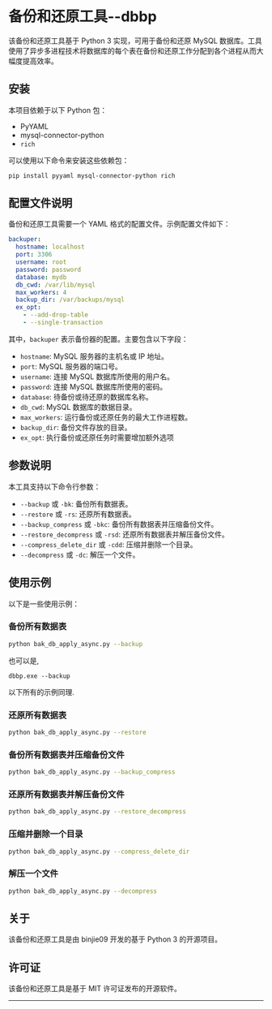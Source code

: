 # 备份和还原工具--dbbp

该备份和还原工具基于 Python 3 实现，可用于备份和还原 MySQL 数据库。工具使用了异步多进程技术将数据库的每个表在备份和还原工作分配到各个进程从而大幅度提高效率。

## 安装

本项目依赖于以下 Python 包：

* PyYAML
* mysql-connector-python
* `rich`

可以使用以下命令来安装这些依赖包：

```sh
pip install pyyaml mysql-connector-python rich
```

## 配置文件说明

备份和还原工具需要一个 YAML 格式的配置文件。示例配置文件如下：

```yaml
backuper:
  hostname: localhost
  port: 3306
  username: root
  password: password
  database: mydb
  db_cwd: /var/lib/mysql
  max_workers: 4
  backup_dir: /var/backups/mysql
  ex_opt:
    - --add-drop-table
    - --single-transaction
```

其中，`backuper` 表示备份器的配置。主要包含以下字段：

* `hostname`: MySQL 服务器的主机名或 IP 地址。
* `port`: MySQL 服务器的端口号。
* `username`: 连接 MySQL 数据库所使用的用户名。
* `password`: 连接 MySQL 数据库所使用的密码。
* `database`: 待备份或待还原的数据库名称。
* `db_cwd`: MySQL 数据库的数据目录。
* `max_workers`: 运行备份或还原任务的最大工作进程数。
* `backup_dir`: 备份文件存放的目录。
* `ex_opt`: 执行备份或还原任务时需要增加额外选项

## 参数说明

本工具支持以下命令行参数：

* `--backup` 或 `-bk`: 备份所有数据表。
* `--restore` 或 `-rs`: 还原所有数据表。
* `--backup_compress` 或 `-bkc`: 备份所有数据表并压缩备份文件。
* `--restore_decompress` 或 `-rsd`: 还原所有数据表并解压备份文件。
* `--compress_delete_dir` 或 `-cdd`: 压缩并删除一个目录。
* `--decompress` 或 `-dc`: 解压一个文件。

## 使用示例

以下是一些使用示例：

### 备份所有数据表

```sh
python bak_db_apply_async.py --backup
```

也可以是,

```shell
dbbp.exe --backup
```

以下所有的示例同理.

### 还原所有数据表

```sh
python bak_db_apply_async.py --restore
```

### 备份所有数据表并压缩备份文件

```sh
python bak_db_apply_async.py --backup_compress
```

### 还原所有数据表并解压备份文件

```sh
python bak_db_apply_async.py --restore_decompress
```

### 压缩并删除一个目录

```sh
python bak_db_apply_async.py --compress_delete_dir
```

### 解压一个文件

```sh
python bak_db_apply_async.py --decompress
```

## 关于

该备份和还原工具是由 binjie09 开发的基于 Python 3 的开源项目。

## 许可证

该备份和还原工具是基于 MIT 许可证发布的开源软件。

---